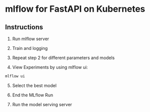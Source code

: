 # mlflow for FastAPI on Kubernetes

## Instructions

1. Run mlflow server

2. Train and logging

3. Repeat step 2 for different parameters and models

4. View Experiments by using mlflow ui:
```bash
mlflow ui
```

5. Select the best model

6. End the MLflow Run

7. Run the model serving server
